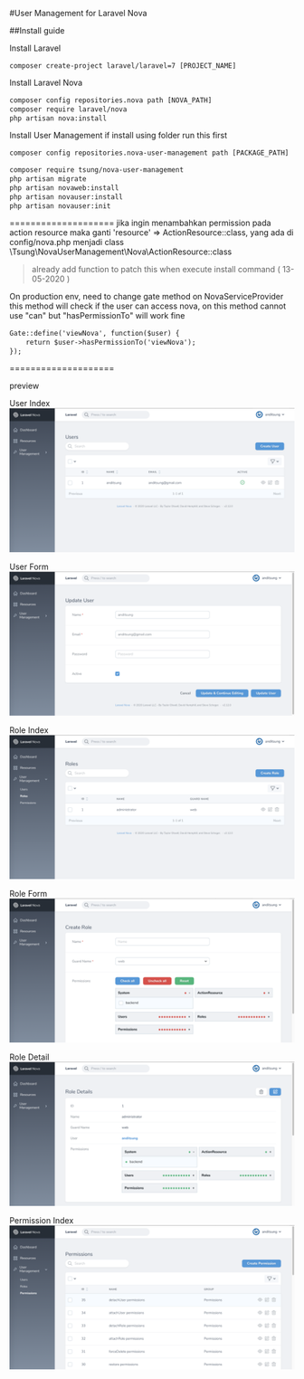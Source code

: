 #User Management for Laravel Nova

##Install guide

Install Laravel
```
composer create-project laravel/laravel=7 [PROJECT_NAME]
```

Install Laravel Nova
```
composer config repositories.nova path [NOVA_PATH]
composer require laravel/nova
php artisan nova:install
```


Install User Management
if install using folder run this first
```
composer config repositories.nova-user-management path [PACKAGE_PATH]
```
```
composer require tsung/nova-user-management
php artisan migrate
php artisan novaweb:install
php artisan novauser:install
php artisan novauser:init
```

====================
jika ingin menambahkan permission pada action resource
maka ganti 'resource' => ActionResource::class,
yang ada di config/nova.php menjadi class \Tsung\NovaUserManagement\Nova\ActionResource::class

>already add function to patch this when execute install command ( 13-05-2020 )

On production env, need to change gate method on NovaServiceProvider
this method will check if the user can access nova, on this method cannot use "can" but "hasPermissionTo" will work fine
```
Gate::define('viewNova', function($user) {
    return $user->hasPermissionTo('viewNova');
});
```

====================

preview

User Index
![user index](https://github.com/anditsung/nova-user-management/blob/nova2/preview/user-index.png?raw=true)

User Form
![user form](https://github.com/anditsung/nova-user-management/blob/nova2/preview/user-form.png?raw=true)

Role Index
![role index](https://github.com/anditsung/nova-user-management/blob/nova2/preview/role-index.png?raw=true)

Role Form
![role form](https://github.com/anditsung/nova-user-management/blob/nova2/preview/role-form.png?raw=true)

Role Detail
![role detail](https://github.com/anditsung/nova-user-management/blob/nova2/preview/role-detail.png?raw=true)

Permission Index
![permission index](https://github.com/anditsung/nova-user-management/blob/nova2/preview/permission-index.png?raw=true)

